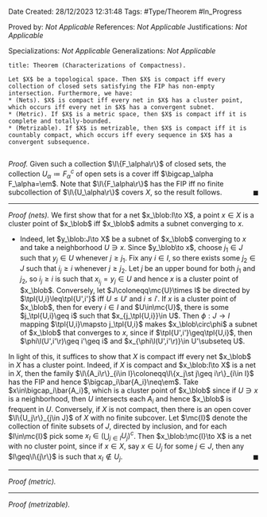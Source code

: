 <div class="topSpace"></div>

Date Created: 28/12/2023 12:31:48
Tags: #Type/Theorem #In_Progress

Proved by: <i>Not Applicable</i>
References: <i>Not Applicable</i>
Justifications: <i>Not Applicable</i>

Specializations: <i>Not Applicable</i>
Generalizations: <i>Not Applicable</i>

``` ad-Theorem
title: Theorem (Characterizations of Compactness).

Let $X$ be a topological space. Then $X$ is compact iff every collection of closed sets satisfying the FIP has non-empty intersection. Furthermore, we have:
* (Nets). $X$ is compact iff every net in $X$ has a cluster point, which occurs iff every net in $X$ has a convergent subnet.
* (Metric). If $X$ is a metric space, then $X$ is compact iff it is complete and totally-bounded.
* (Metrizable). If $X$ is metrizable, then $X$ is compact iff it is countably compact, which occurs iff every sequence in $X$ has a convergent subsequence.


```

<i>Proof.</i> Given such a collection $\l\{F_\alpha\r\}$ of closed sets, the collection $U_\alpha\coloneqq F_\alpha^c$ of open sets is a cover iff $\bigcap_\alpha F_\alpha=\em$. Note that $\l\{F_\alpha\r\}$ has the FIP iff no finite subcollection of $\l\{U_\alpha\r\}$ covers $X$, so the result follows.<span style="float:right;">$\blacksquare$</span>

---

<i>Proof (nets).</i> We first show that for a net $x_\blob:I\to X$, a point $x\in X$ is a cluster point of $x_\blob$ iff $x_\blob$ admits a subnet converging to $x$.
* Indeed, let $y_\blob:J\to X$ be a subnet of $x_\blob$ converging to $x$ and take a neighborhood $U\ni x$. Since $y_\blob\to x$, choose $j_1\in J$ such that $y_j\in U$ whenever $j\geq j_1$. Fix any $i\in I$, so there exists some $j_2\in J$ such that $i_j\geq i$ whenever $j\geq j_2$. Let $j$ be an upper bound for both $j_1$ and $j_2$, so $i_j\geq i$ is such that $x_{i_j}=y_j\in U$ and hence $x$ is a cluster point of $x_\blob$. Conversely, let $J\coloneqq\mc{U}\times I$ be directed by $\tpl{U,i}\leq\tpl{U',i'}$ iff $U\leq U'$ and $i\leq i'$. If $x$ is a cluster point of $x_\blob$, then for every $i\in I$ and $U\in\mc{U}$, there is some $j_\tpl{U,i}\geq i$ such that $x_{j_\tpl{U,i}}\in U$. Then $\phi:J\to I$ mapping $\tpl{U,i}\mapsto j_\tpl{U,i}$ makes $x_\blob\circ\phi$ a subnet of $x_\blob$ that converges to $x$, since if $\tpl{U',i'}\geq\tpl{U,i}$, then $\phi\l(U',i'\r)\geq i'\geq i$ and $x_{\phi\l(U',i'\r)}\in U'\subseteq U$.

In light of this, it suffices to show that $X$ is compact iff every net $x_\blob$ in $X$ has a cluster point. Indeed, if $X$ is compact and $x_\blob:I\to X$ is a net in $X$, then the family $\l\{A_i\r\}_{i\in I}\coloneqq\l\{x_j\st j\geq i\r\}_{i\in I}$ has the FIP and hence $\bigcap_i\bar{A_i}\neq\em$. Take $x\in\bigcap_i\bar{A_i}$, which is a cluster point of $x_\blob$ since if $U\ni x$ is a neighborhood, then $U$ intersects each $A_i$ and hence $x_\blob$ is frequent in $U$. Conversely, if $X$ is not compact, then there is an open cover $\l\{U_j\r\}_{j\in J}$ of $X$ with no finite subcover. Let $\mc{I}$ denote the collection of finite subsets of $J$, directed by inclusion, and for each $I\in\mc{I}$ pick some $x_I\in(\bigcup_{j\in I}U_j)^c$. Then $x_\blob:\mc{I}\to X$ is a net with no cluster point, since if $x\in X$, say $x\in U_j$ for some $j\in J$, then any $I\geq\l\{j\r\}$ is such that $x_I\not\in U_j$.<span style="float:right;">$\blacksquare$</span>

---

<i>Proof (metric).</i> 

---

<i>Proof (metrizable).</i> 
